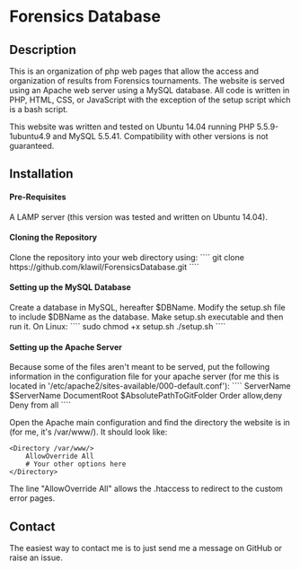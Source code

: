 <h1>Forensics Database</h1>
<h2>Description</h2>
This is an organization of php web pages that allow the access and organization of results from Forensics tournaments. The website is served using an Apache web server using a MySQL database. All code is written in PHP, HTML, CSS, or JavaScript with the exception of the setup script which is a bash script.

This website was written and tested on Ubuntu 14.04 running PHP 5.5.9-1ubuntu4.9 and MySQL 5.5.41. Compatibility with other versions is not guaranteed.
<h2>Installation</h2>
<h4>Pre-Requisites</h4>
A LAMP server (this version was tested and written on Ubuntu 14.04).
<h4>Cloning the Repository</h4>
Clone the repository into your web directory using:
````
git clone https://github.com/klawil/ForensicsDatabase.git
````
<h4>Setting up the MySQL Database</h4>
Create a database in MySQL, hereafter $DBName.
Modify the setup.sh file to include $DBName as the database.
Make setup.sh executable and then run it. On Linux:
````
sudo chmod +x setup.sh
./setup.sh
````
<h4>Setting up the Apache Server</h4>
Because some of the files aren't meant to be served, put the following information in the configuration file for your apache server (for me this is located in '/etc/apache2/sites-available/000-default.conf'):
````
<VirtualHost *:80>
  ServerName $ServerName
  DocumentRoot $AbsolutePathToGitFolder
  <Files ~ "^\*(\.inc|\.md|\.sh)$">
    Order allow,deny
    Deny from all
  </Files>
</VirtualHost>
````

Open the Apache main configuration and find the directory the website is in (for me, it's /var/www/). It should look like:
````
<Directory /var/www/>
	AllowOverride All
	# Your other options here
</Directory>
````
The line "AllowOverride All" allows the .htaccess to redirect to the custom error pages.
<h2>Contact</h2>
The easiest way to contact me is to just send me a message on GitHub or raise an issue.

